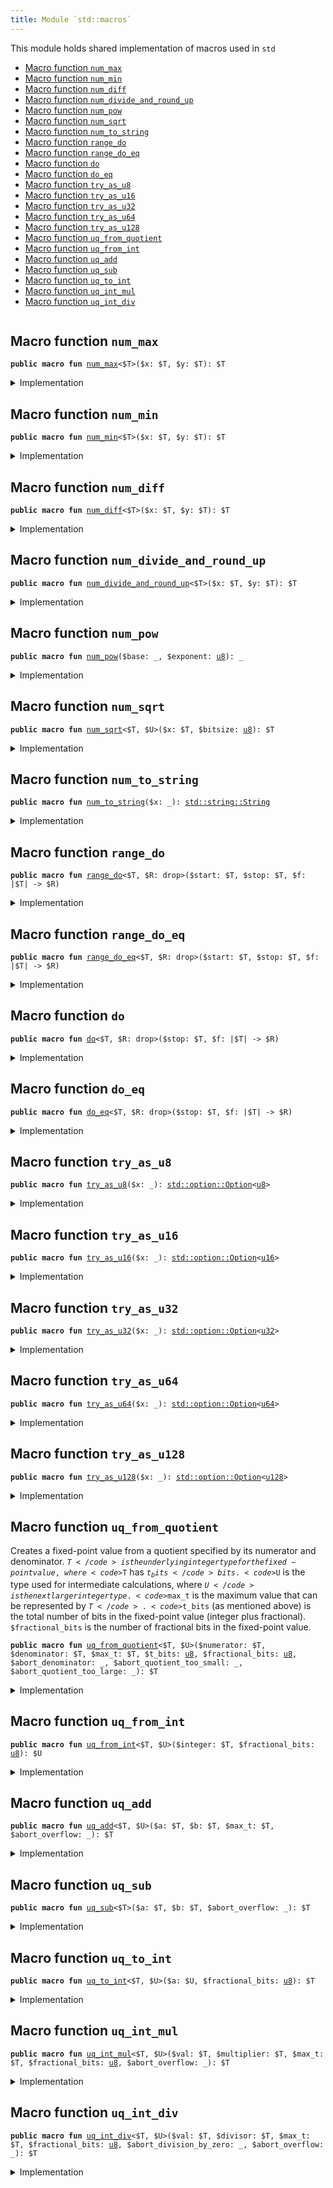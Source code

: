 ```yaml
---
title: Module `std::macros`
---
```


This module holds shared implementation of macros used in <code>std</code>


-  [Macro function `num_max`](#std_macros_num_max)
-  [Macro function `num_min`](#std_macros_num_min)
-  [Macro function `num_diff`](#std_macros_num_diff)
-  [Macro function `num_divide_and_round_up`](#std_macros_num_divide_and_round_up)
-  [Macro function `num_pow`](#std_macros_num_pow)
-  [Macro function `num_sqrt`](#std_macros_num_sqrt)
-  [Macro function `num_to_string`](#std_macros_num_to_string)
-  [Macro function `range_do`](#std_macros_range_do)
-  [Macro function `range_do_eq`](#std_macros_range_do_eq)
-  [Macro function `do`](#std_macros_do)
-  [Macro function `do_eq`](#std_macros_do_eq)
-  [Macro function `try_as_u8`](#std_macros_try_as_u8)
-  [Macro function `try_as_u16`](#std_macros_try_as_u16)
-  [Macro function `try_as_u32`](#std_macros_try_as_u32)
-  [Macro function `try_as_u64`](#std_macros_try_as_u64)
-  [Macro function `try_as_u128`](#std_macros_try_as_u128)
-  [Macro function `uq_from_quotient`](#std_macros_uq_from_quotient)
-  [Macro function `uq_from_int`](#std_macros_uq_from_int)
-  [Macro function `uq_add`](#std_macros_uq_add)
-  [Macro function `uq_sub`](#std_macros_uq_sub)
-  [Macro function `uq_to_int`](#std_macros_uq_to_int)
-  [Macro function `uq_int_mul`](#std_macros_uq_int_mul)
-  [Macro function `uq_int_div`](#std_macros_uq_int_div)


<pre><code></code></pre>



<a name="std_macros_num_max"></a>

## Macro function `num_max`



<pre><code><b>public</b> <b>macro</b> <b>fun</b> <a href="../std/macros.md#std_macros_num_max">num_max</a>&lt;$T&gt;($x: $T, $y: $T): $T
</code></pre>



<details>
<summary>Implementation</summary>


<pre><code><b>public</b> <b>macro</b> <b>fun</b> <a href="../std/macros.md#std_macros_num_max">num_max</a>&lt;$T&gt;($x: $T, $y: $T): $T {
    <b>let</b> x = $x;
    <b>let</b> y = $y;
    <b>if</b> (x &gt; y) x
    <b>else</b> y
}
</code></pre>



</details>

<a name="std_macros_num_min"></a>

## Macro function `num_min`



<pre><code><b>public</b> <b>macro</b> <b>fun</b> <a href="../std/macros.md#std_macros_num_min">num_min</a>&lt;$T&gt;($x: $T, $y: $T): $T
</code></pre>



<details>
<summary>Implementation</summary>


<pre><code><b>public</b> <b>macro</b> <b>fun</b> <a href="../std/macros.md#std_macros_num_min">num_min</a>&lt;$T&gt;($x: $T, $y: $T): $T {
    <b>let</b> x = $x;
    <b>let</b> y = $y;
    <b>if</b> (x &lt; y) x
    <b>else</b> y
}
</code></pre>



</details>

<a name="std_macros_num_diff"></a>

## Macro function `num_diff`



<pre><code><b>public</b> <b>macro</b> <b>fun</b> <a href="../std/macros.md#std_macros_num_diff">num_diff</a>&lt;$T&gt;($x: $T, $y: $T): $T
</code></pre>



<details>
<summary>Implementation</summary>


<pre><code><b>public</b> <b>macro</b> <b>fun</b> <a href="../std/macros.md#std_macros_num_diff">num_diff</a>&lt;$T&gt;($x: $T, $y: $T): $T {
    <b>let</b> x = $x;
    <b>let</b> y = $y;
    <b>if</b> (x &gt; y) x - y
    <b>else</b> y - x
}
</code></pre>



</details>

<a name="std_macros_num_divide_and_round_up"></a>

## Macro function `num_divide_and_round_up`



<pre><code><b>public</b> <b>macro</b> <b>fun</b> <a href="../std/macros.md#std_macros_num_divide_and_round_up">num_divide_and_round_up</a>&lt;$T&gt;($x: $T, $y: $T): $T
</code></pre>



<details>
<summary>Implementation</summary>


<pre><code><b>public</b> <b>macro</b> <b>fun</b> <a href="../std/macros.md#std_macros_num_divide_and_round_up">num_divide_and_round_up</a>&lt;$T&gt;($x: $T, $y: $T): $T {
    <b>let</b> x = $x;
    <b>let</b> y = $y;
    <b>if</b> (x % y == 0) x / y
    <b>else</b> x / y + 1
}
</code></pre>



</details>

<a name="std_macros_num_pow"></a>

## Macro function `num_pow`



<pre><code><b>public</b> <b>macro</b> <b>fun</b> <a href="../std/macros.md#std_macros_num_pow">num_pow</a>($base: _, $exponent: <a href="../std/u8.md#std_u8">u8</a>): _
</code></pre>



<details>
<summary>Implementation</summary>


<pre><code><b>public</b> <b>macro</b> <b>fun</b> <a href="../std/macros.md#std_macros_num_pow">num_pow</a>($base: _, $exponent: <a href="../std/u8.md#std_u8">u8</a>): _ {
    <b>let</b> <b>mut</b> base = $base;
    <b>let</b> <b>mut</b> exponent = $exponent;
    <b>let</b> <b>mut</b> res = 1;
    <b>while</b> (exponent &gt;= 1) {
        <b>if</b> (exponent % 2 == 0) {
            base = base * base;
            exponent = exponent / 2;
        } <b>else</b> {
            res = res * base;
            exponent = exponent - 1;
        }
    };
    res
}
</code></pre>



</details>

<a name="std_macros_num_sqrt"></a>

## Macro function `num_sqrt`



<pre><code><b>public</b> <b>macro</b> <b>fun</b> <a href="../std/macros.md#std_macros_num_sqrt">num_sqrt</a>&lt;$T, $U&gt;($x: $T, $bitsize: <a href="../std/u8.md#std_u8">u8</a>): $T
</code></pre>



<details>
<summary>Implementation</summary>


<pre><code><b>public</b> <b>macro</b> <b>fun</b> <a href="../std/macros.md#std_macros_num_sqrt">num_sqrt</a>&lt;$T, $U&gt;($x: $T, $bitsize: <a href="../std/u8.md#std_u8">u8</a>): $T {
    <b>let</b> x = $x;
    <b>let</b> <b>mut</b> bit = (1: $U) &lt;&lt; $bitsize;
    <b>let</b> <b>mut</b> res = (0: $U);
    <b>let</b> <b>mut</b> x = x <b>as</b> $U;
    <b>while</b> (bit != 0) {
        <b>if</b> (x &gt;= res + bit) {
            x = x - (res + bit);
            res = (res &gt;&gt; 1) + bit;
        } <b>else</b> {
            res = res &gt;&gt; 1;
        };
        bit = bit &gt;&gt; 2;
    };
    res <b>as</b> $T
}
</code></pre>



</details>

<a name="std_macros_num_to_string"></a>

## Macro function `num_to_string`



<pre><code><b>public</b> <b>macro</b> <b>fun</b> <a href="../std/macros.md#std_macros_num_to_string">num_to_string</a>($x: _): <a href="../std/string.md#std_string_String">std::string::String</a>
</code></pre>



<details>
<summary>Implementation</summary>


<pre><code><b>public</b> <b>macro</b> <b>fun</b> <a href="../std/macros.md#std_macros_num_to_string">num_to_string</a>($x: _): String {
    <b>let</b> <b>mut</b> x = $x;
    <b>if</b> (x == 0) {
        <b>return</b> b"0".to_string()
    };
    <b>let</b> <b>mut</b> buffer = <a href="../std/vector.md#std_vector">vector</a>[];
    <b>while</b> (x != 0) {
        buffer.push_back(((48 + x % 10) <b>as</b> <a href="../std/u8.md#std_u8">u8</a>));
        x = x / 10;
    };
    buffer.reverse();
    buffer.to_string()
}
</code></pre>



</details>

<a name="std_macros_range_do"></a>

## Macro function `range_do`



<pre><code><b>public</b> <b>macro</b> <b>fun</b> <a href="../std/macros.md#std_macros_range_do">range_do</a>&lt;$T, $R: drop&gt;($start: $T, $stop: $T, $f: |$T| -&gt; $R)
</code></pre>



<details>
<summary>Implementation</summary>


<pre><code><b>public</b> <b>macro</b> <b>fun</b> <a href="../std/macros.md#std_macros_range_do">range_do</a>&lt;$T, $R: drop&gt;($start: $T, $stop: $T, $f: |$T| -&gt; $R) {
    <b>let</b> <b>mut</b> i = $start;
    <b>let</b> stop = $stop;
    <b>while</b> (i &lt; stop) {
        $f(i);
        i = i + 1;
    }
}
</code></pre>



</details>

<a name="std_macros_range_do_eq"></a>

## Macro function `range_do_eq`



<pre><code><b>public</b> <b>macro</b> <b>fun</b> <a href="../std/macros.md#std_macros_range_do_eq">range_do_eq</a>&lt;$T, $R: drop&gt;($start: $T, $stop: $T, $f: |$T| -&gt; $R)
</code></pre>



<details>
<summary>Implementation</summary>


<pre><code><b>public</b> <b>macro</b> <b>fun</b> <a href="../std/macros.md#std_macros_range_do_eq">range_do_eq</a>&lt;$T, $R: drop&gt;($start: $T, $stop: $T, $f: |$T| -&gt; $R) {
    <b>let</b> <b>mut</b> i = $start;
    <b>let</b> stop = $stop;
    // we check `i &gt;= stop` inside the <b>loop</b> instead of `i &lt;= stop` <b>as</b> `<b>while</b>` condition to avoid
    // incrementing `i` past the MAX integer value.
    // Because of this, we need to check <b>if</b> `i &gt; stop` and <b>return</b> early--instead of letting the
    // <b>loop</b> bound handle it, like in the `<a href="../std/macros.md#std_macros_range_do">range_do</a>` <b>macro</b>.
    <b>if</b> (i &gt; stop) <b>return</b>;
    <b>loop</b> {
        $f(i);
        <b>if</b> (i &gt;= stop) <b>break</b>;
        i = i + 1;
    }
}
</code></pre>



</details>

<a name="std_macros_do"></a>

## Macro function `do`



<pre><code><b>public</b> <b>macro</b> <b>fun</b> <a href="../std/macros.md#std_macros_do">do</a>&lt;$T, $R: drop&gt;($stop: $T, $f: |$T| -&gt; $R)
</code></pre>



<details>
<summary>Implementation</summary>


<pre><code><b>public</b> <b>macro</b> <b>fun</b> <a href="../std/macros.md#std_macros_do">do</a>&lt;$T, $R: drop&gt;($stop: $T, $f: |$T| -&gt; $R) {
    <a href="../std/macros.md#std_macros_range_do">range_do</a>!(0, $stop, $f)
}
</code></pre>



</details>

<a name="std_macros_do_eq"></a>

## Macro function `do_eq`



<pre><code><b>public</b> <b>macro</b> <b>fun</b> <a href="../std/macros.md#std_macros_do_eq">do_eq</a>&lt;$T, $R: drop&gt;($stop: $T, $f: |$T| -&gt; $R)
</code></pre>



<details>
<summary>Implementation</summary>


<pre><code><b>public</b> <b>macro</b> <b>fun</b> <a href="../std/macros.md#std_macros_do_eq">do_eq</a>&lt;$T, $R: drop&gt;($stop: $T, $f: |$T| -&gt; $R) {
    <a href="../std/macros.md#std_macros_range_do_eq">range_do_eq</a>!(0, $stop, $f)
}
</code></pre>



</details>

<a name="std_macros_try_as_u8"></a>

## Macro function `try_as_u8`



<pre><code><b>public</b> <b>macro</b> <b>fun</b> <a href="../std/macros.md#std_macros_try_as_u8">try_as_u8</a>($x: _): <a href="../std/option.md#std_option_Option">std::option::Option</a>&lt;<a href="../std/u8.md#std_u8">u8</a>&gt;
</code></pre>



<details>
<summary>Implementation</summary>


<pre><code><b>public</b> <b>macro</b> <b>fun</b> <a href="../std/macros.md#std_macros_try_as_u8">try_as_u8</a>($x: _): Option&lt;<a href="../std/u8.md#std_u8">u8</a>&gt; {
    <b>let</b> x = $x;
    <b>if</b> (x &gt; 0xFF) <a href="../std/option.md#std_option_none">option::none</a>()
    <b>else</b> <a href="../std/option.md#std_option_some">option::some</a>(x <b>as</b> <a href="../std/u8.md#std_u8">u8</a>)
}
</code></pre>



</details>

<a name="std_macros_try_as_u16"></a>

## Macro function `try_as_u16`



<pre><code><b>public</b> <b>macro</b> <b>fun</b> <a href="../std/macros.md#std_macros_try_as_u16">try_as_u16</a>($x: _): <a href="../std/option.md#std_option_Option">std::option::Option</a>&lt;<a href="../std/u16.md#std_u16">u16</a>&gt;
</code></pre>



<details>
<summary>Implementation</summary>


<pre><code><b>public</b> <b>macro</b> <b>fun</b> <a href="../std/macros.md#std_macros_try_as_u16">try_as_u16</a>($x: _): Option&lt;<a href="../std/u16.md#std_u16">u16</a>&gt; {
    <b>let</b> x = $x;
    <b>if</b> (x &gt; 0xFFFF) <a href="../std/option.md#std_option_none">option::none</a>()
    <b>else</b> <a href="../std/option.md#std_option_some">option::some</a>(x <b>as</b> <a href="../std/u16.md#std_u16">u16</a>)
}
</code></pre>



</details>

<a name="std_macros_try_as_u32"></a>

## Macro function `try_as_u32`



<pre><code><b>public</b> <b>macro</b> <b>fun</b> <a href="../std/macros.md#std_macros_try_as_u32">try_as_u32</a>($x: _): <a href="../std/option.md#std_option_Option">std::option::Option</a>&lt;<a href="../std/u32.md#std_u32">u32</a>&gt;
</code></pre>



<details>
<summary>Implementation</summary>


<pre><code><b>public</b> <b>macro</b> <b>fun</b> <a href="../std/macros.md#std_macros_try_as_u32">try_as_u32</a>($x: _): Option&lt;<a href="../std/u32.md#std_u32">u32</a>&gt; {
    <b>let</b> x = $x;
    <b>if</b> (x &gt; 0xFFFF_FFFF) <a href="../std/option.md#std_option_none">option::none</a>()
    <b>else</b> <a href="../std/option.md#std_option_some">option::some</a>(x <b>as</b> <a href="../std/u32.md#std_u32">u32</a>)
}
</code></pre>



</details>

<a name="std_macros_try_as_u64"></a>

## Macro function `try_as_u64`



<pre><code><b>public</b> <b>macro</b> <b>fun</b> <a href="../std/macros.md#std_macros_try_as_u64">try_as_u64</a>($x: _): <a href="../std/option.md#std_option_Option">std::option::Option</a>&lt;<a href="../std/u64.md#std_u64">u64</a>&gt;
</code></pre>



<details>
<summary>Implementation</summary>


<pre><code><b>public</b> <b>macro</b> <b>fun</b> <a href="../std/macros.md#std_macros_try_as_u64">try_as_u64</a>($x: _): Option&lt;<a href="../std/u64.md#std_u64">u64</a>&gt; {
    <b>let</b> x = $x;
    <b>if</b> (x &gt; 0xFFFF_FFFF_FFFF_FFFF) <a href="../std/option.md#std_option_none">option::none</a>()
    <b>else</b> <a href="../std/option.md#std_option_some">option::some</a>(x <b>as</b> <a href="../std/u64.md#std_u64">u64</a>)
}
</code></pre>



</details>

<a name="std_macros_try_as_u128"></a>

## Macro function `try_as_u128`



<pre><code><b>public</b> <b>macro</b> <b>fun</b> <a href="../std/macros.md#std_macros_try_as_u128">try_as_u128</a>($x: _): <a href="../std/option.md#std_option_Option">std::option::Option</a>&lt;<a href="../std/u128.md#std_u128">u128</a>&gt;
</code></pre>



<details>
<summary>Implementation</summary>


<pre><code><b>public</b> <b>macro</b> <b>fun</b> <a href="../std/macros.md#std_macros_try_as_u128">try_as_u128</a>($x: _): Option&lt;<a href="../std/u128.md#std_u128">u128</a>&gt; {
    <b>let</b> x = $x;
    <b>if</b> (x &gt; 0xFFFF_FFFF_FFFF_FFFF_FFFF_FFFF_FFFF_FFFF) <a href="../std/option.md#std_option_none">option::none</a>()
    <b>else</b> <a href="../std/option.md#std_option_some">option::some</a>(x <b>as</b> <a href="../std/u128.md#std_u128">u128</a>)
}
</code></pre>



</details>

<a name="std_macros_uq_from_quotient"></a>

## Macro function `uq_from_quotient`

Creates a fixed-point value from a quotient specified by its numerator and denominator.
<code>$T</code> is the underlying integer type for the fixed-point value, where <code>$T</code> has <code>$t_bits</code> bits.
<code>$U</code> is the type used for intermediate calculations, where <code>$U</code> is the next larger integer type.
<code>$max_t</code> is the maximum value that can be represented by <code>$T</code>.
<code>$t_bits</code> (as mentioned above) is the total number of bits in the fixed-point value (integer
plus fractional).
<code>$fractional_bits</code> is the number of fractional bits in the fixed-point value.


<pre><code><b>public</b> <b>macro</b> <b>fun</b> <a href="../std/macros.md#std_macros_uq_from_quotient">uq_from_quotient</a>&lt;$T, $U&gt;($numerator: $T, $denominator: $T, $max_t: $T, $t_bits: <a href="../std/u8.md#std_u8">u8</a>, $fractional_bits: <a href="../std/u8.md#std_u8">u8</a>, $abort_denominator: _, $abort_quotient_too_small: _, $abort_quotient_too_large: _): $T
</code></pre>



<details>
<summary>Implementation</summary>


<pre><code><b>public</b> <b>macro</b> <b>fun</b> <a href="../std/macros.md#std_macros_uq_from_quotient">uq_from_quotient</a>&lt;$T, $U&gt;(
    $numerator: $T,
    $denominator: $T,
    $max_t: $T,
    $t_bits: <a href="../std/u8.md#std_u8">u8</a>,
    $fractional_bits: <a href="../std/u8.md#std_u8">u8</a>,
    $abort_denominator: _,
    $abort_quotient_too_small: _,
    $abort_quotient_too_large: _,
): $T {
    <b>let</b> numerator = $numerator;
    <b>let</b> denominator = $denominator;
    <b>if</b> (denominator == 0) $abort_denominator;
    // Scale the numerator to have `$t_bits` fractional bits and the denominator to have
    // `$t_bits - $fractional_bits` fractional bits, so that the quotient will have
    // `$fractional_bits` fractional bits.
    <b>let</b> scaled_numerator = numerator <b>as</b> $U &lt;&lt; $t_bits;
    <b>let</b> scaled_denominator = denominator <b>as</b> $U &lt;&lt; ($t_bits - $fractional_bits);
    <b>let</b> quotient = scaled_numerator / scaled_denominator;
    // The quotient can only be zero <b>if</b> the numerator is also zero.
    <b>if</b> (quotient == 0 && numerator != 0) $abort_quotient_too_small;
    // Return the quotient <b>as</b> a fixed-point number. We first need to check whether the cast
    // can succeed.
    <b>if</b> (quotient &gt; $max_t <b>as</b> $U) $abort_quotient_too_large;
    quotient <b>as</b> $T
}
</code></pre>



</details>

<a name="std_macros_uq_from_int"></a>

## Macro function `uq_from_int`



<pre><code><b>public</b> <b>macro</b> <b>fun</b> <a href="../std/macros.md#std_macros_uq_from_int">uq_from_int</a>&lt;$T, $U&gt;($integer: $T, $fractional_bits: <a href="../std/u8.md#std_u8">u8</a>): $U
</code></pre>



<details>
<summary>Implementation</summary>


<pre><code><b>public</b> <b>macro</b> <b>fun</b> <a href="../std/macros.md#std_macros_uq_from_int">uq_from_int</a>&lt;$T, $U&gt;($integer: $T, $fractional_bits: <a href="../std/u8.md#std_u8">u8</a>): $U {
    ($integer <b>as</b> $U) &lt;&lt; $fractional_bits
}
</code></pre>



</details>

<a name="std_macros_uq_add"></a>

## Macro function `uq_add`



<pre><code><b>public</b> <b>macro</b> <b>fun</b> <a href="../std/macros.md#std_macros_uq_add">uq_add</a>&lt;$T, $U&gt;($a: $T, $b: $T, $max_t: $T, $abort_overflow: _): $T
</code></pre>



<details>
<summary>Implementation</summary>


<pre><code><b>public</b> <b>macro</b> <b>fun</b> <a href="../std/macros.md#std_macros_uq_add">uq_add</a>&lt;$T, $U&gt;($a: $T, $b: $T, $max_t: $T, $abort_overflow: _): $T {
    <b>let</b> sum = $a <b>as</b> $U + ($b <b>as</b> $U);
    <b>if</b> (sum &gt; $max_t <b>as</b> $U) $abort_overflow;
    sum <b>as</b> $T
}
</code></pre>



</details>

<a name="std_macros_uq_sub"></a>

## Macro function `uq_sub`



<pre><code><b>public</b> <b>macro</b> <b>fun</b> <a href="../std/macros.md#std_macros_uq_sub">uq_sub</a>&lt;$T&gt;($a: $T, $b: $T, $abort_overflow: _): $T
</code></pre>



<details>
<summary>Implementation</summary>


<pre><code><b>public</b> <b>macro</b> <b>fun</b> <a href="../std/macros.md#std_macros_uq_sub">uq_sub</a>&lt;$T&gt;($a: $T, $b: $T, $abort_overflow: _): $T {
    <b>let</b> a = $a;
    <b>let</b> b = $b;
    <b>if</b> (a &lt; b) $abort_overflow;
    a - b
}
</code></pre>



</details>

<a name="std_macros_uq_to_int"></a>

## Macro function `uq_to_int`



<pre><code><b>public</b> <b>macro</b> <b>fun</b> <a href="../std/macros.md#std_macros_uq_to_int">uq_to_int</a>&lt;$T, $U&gt;($a: $U, $fractional_bits: <a href="../std/u8.md#std_u8">u8</a>): $T
</code></pre>



<details>
<summary>Implementation</summary>


<pre><code><b>public</b> <b>macro</b> <b>fun</b> <a href="../std/macros.md#std_macros_uq_to_int">uq_to_int</a>&lt;$T, $U&gt;($a: $U, $fractional_bits: <a href="../std/u8.md#std_u8">u8</a>): $T {
    ($a &gt;&gt; $fractional_bits) <b>as</b> $T
}
</code></pre>



</details>

<a name="std_macros_uq_int_mul"></a>

## Macro function `uq_int_mul`



<pre><code><b>public</b> <b>macro</b> <b>fun</b> <a href="../std/macros.md#std_macros_uq_int_mul">uq_int_mul</a>&lt;$T, $U&gt;($val: $T, $multiplier: $T, $max_t: $T, $fractional_bits: <a href="../std/u8.md#std_u8">u8</a>, $abort_overflow: _): $T
</code></pre>



<details>
<summary>Implementation</summary>


<pre><code><b>public</b> <b>macro</b> <b>fun</b> <a href="../std/macros.md#std_macros_uq_int_mul">uq_int_mul</a>&lt;$T, $U&gt;(
    $val: $T,
    $multiplier: $T,
    $max_t: $T,
    $fractional_bits: <a href="../std/u8.md#std_u8">u8</a>,
    $abort_overflow: _,
): $T {
    // The product of two `$T` bit values <b>has</b> the same number of bits <b>as</b> `$U`, so perform the
    // multiplication with `$U` types and keep the full `$U` bit product
    // to avoid losing accuracy.
    <b>let</b> unscaled_product = $val <b>as</b> $U * ($multiplier <b>as</b> $U);
    // The unscaled product <b>has</b> `$fractional_bits` fractional bits (from the multiplier)
    // so rescale it by shifting away the low bits.
    <b>let</b> product = unscaled_product &gt;&gt; $fractional_bits;
    // Check whether the value is too large.
    <b>if</b> (product &gt; $max_t <b>as</b> $U) $abort_overflow;
    product <b>as</b> $T
}
</code></pre>



</details>

<a name="std_macros_uq_int_div"></a>

## Macro function `uq_int_div`



<pre><code><b>public</b> <b>macro</b> <b>fun</b> <a href="../std/macros.md#std_macros_uq_int_div">uq_int_div</a>&lt;$T, $U&gt;($val: $T, $divisor: $T, $max_t: $T, $fractional_bits: <a href="../std/u8.md#std_u8">u8</a>, $abort_division_by_zero: _, $abort_overflow: _): $T
</code></pre>



<details>
<summary>Implementation</summary>


<pre><code><b>public</b> <b>macro</b> <b>fun</b> <a href="../std/macros.md#std_macros_uq_int_div">uq_int_div</a>&lt;$T, $U&gt;(
    $val: $T,
    $divisor: $T,
    $max_t: $T,
    $fractional_bits: <a href="../std/u8.md#std_u8">u8</a>,
    $abort_division_by_zero: _,
    $abort_overflow: _,
): $T {
    <b>let</b> val = $val;
    <b>let</b> divisor = $divisor;
    // Check <b>for</b> division by zero.
    <b>if</b> (divisor == 0) $abort_division_by_zero;
    // First convert to $U to increase the number of bits to the next integer size
    // and then shift left to add `$fractional_bits` fractional zero bits to the dividend.
    <b>let</b> scaled_value = val <b>as</b> $U &lt;&lt; $fractional_bits;
    <b>let</b> quotient = scaled_value / (divisor <b>as</b> $U);
    // Check whether the value is too large.
    <b>if</b> (quotient &gt; $max_t <b>as</b> $U) $abort_overflow;
    quotient <b>as</b> $T
}
</code></pre>



</details>
